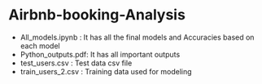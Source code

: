 # Airbnb-booking-Analysis


- All_models.ipynb : It has all the final models and Accuracies based on each model
- Python_outputs.pdf: It has all important outputs
- test_users.csv : Test data csv file
- train_users_2.csv : Training data used for modeling
